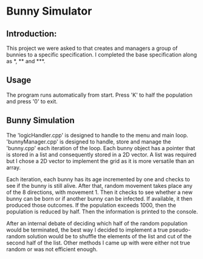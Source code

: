 # Bunny Simulator

## Introduction:

This project we were asked to that creates and managers a group of bunnies to a specific specification.
I completed the base specification along as \*, ** and ***.

## Usage

The program runs automatically from start. Press 'K' to half the population and press '0' to exit.

## Bunny Simulation

The 'logicHandler.cpp' is designed to handle to the menu and main loop.
'bunnyManager.cpp' is designed to handle, store and manage the 'bunny.cpp' each iteration of the loop.
Each bunny object has a pointer that is stored in a list and consequently stored in a 2D vector.
A list was required but I chose a 2D vector to implement the grid as it is more versatile than an array.

Each iteration, each bunny has its age incremented by one and checks to see if the bunny is still alive.
After that, random movement takes place any of the 8 directions, with movement 1.
Then it checks to see whether a new bunny can be born or if another bunny can be infected.
If available, it then produced those outcomes.
If the population exceeds 1000, then the population is reduced by half.
Then the information is printed to the console.

After an internal debate of deciding which half of the random population would be terminated, the best way I decided to implement a true pseudo-random solution would be to shuffle the elements of the list and cut of the second half of the list. Other methods I came up with were either not true random or was not efficient enough.